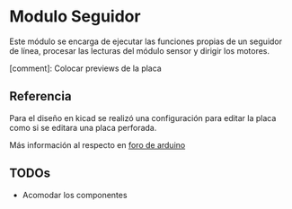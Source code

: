 # Modulo Seguidor

Este módulo se encarga de ejecutar las funciones propias de un seguidor de línea, procesar las lecturas del módulo sensor y dirigir los motores.

[comment]: Colocar previews de la placa

## Referencia

Para el diseño en kicad se realizó una configuración para editar la placa como si se editara una placa perforada.

Más información al respecto en [foro de arduino](https://forum.arduino.cc/t/perfboard-circuit-design-with-kicad/1283999)

## TODOs
 - Acomodar los componentes
